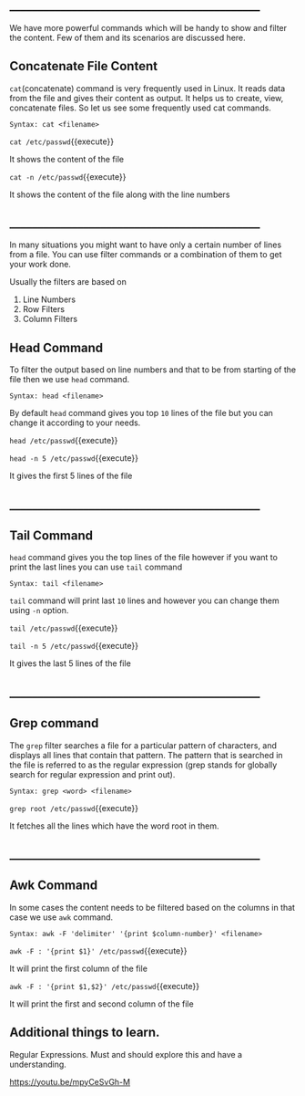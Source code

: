 ## ____________________________________________

We have more powerful commands which will be handy to show and filter the content. Few of them and its scenarios are discussed here.

## Concatenate File Content

`cat`(concatenate) command is very frequently used in Linux. It reads data from the file and gives their content as output. It helps us to create, view, concatenate files. So let us see some frequently used cat commands.

`Syntax: cat <filename>`

`cat /etc/passwd`{{execute}} 

It shows the content of the file

`cat -n /etc/passwd`{{execute}} 

It shows the content of the file along with the line numbers

## ____________________________________________

In many situations you might want to have only a certain number of lines from a file. You can use filter commands or a combination of them to get your work done.

Usually the filters are based on

1. Line Numbers
2. Row Filters
3. Column Filters

## Head Command

To filter the output based on line numbers and that to be from starting of the file then we use `head` command.

`Syntax: head <filename>`

By default `head` command gives you top `10` lines of the file but you can change it according to your needs.

`head /etc/passwd`{{execute}}

`head -n 5 /etc/passwd`{{execute}}

It gives the first 5 lines of the file

## ____________________________________________

## Tail Command

`head` command gives you the top lines of the file however if you want to print the last lines you can use `tail` command

`Syntax: tail <filename>`

`tail` command will print last `10` lines and however you can change them using `-n` option.

`tail /etc/passwd`{{execute}}

`tail -n 5 /etc/passwd`{{execute}}

It gives the last 5 lines of the file

## ____________________________________________

## Grep command

The `grep` filter searches a file for a particular pattern of characters, and displays all lines that contain that pattern. The pattern that is searched in the file is referred to as the regular expression (grep stands for globally search for regular expression and print out).

`Syntax: grep <word> <filename>`

`grep root /etc/passwd`{{execute}}

It fetches all the lines which have the word root in them.

## ____________________________________________

## Awk Command

In some cases the content needs to be filtered based on the columns in that case we use `awk` command.

`Syntax: awk -F 'delimiter' '{print $column-number}' <filename>`

`awk -F : '{print $1}' /etc/passwd`{{execute}}

It will print the first column of the file

`awk -F : '{print $1,$2}' /etc/passwd`{{execute}}

It will print the first and second column of the file


## Additional things to learn.

Regular Expressions. Must and should explore this and have a understanding.

https://youtu.be/mpyCeSvGh-M


